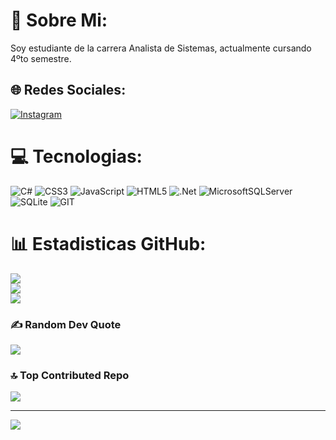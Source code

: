 # 💫 Sobre Mi:
Soy estudiante de la carrera Analista de Sistemas, actualmente cursando 4ºto semestre.


## 🌐 Redes Sociales:
[![Instagram](https://img.shields.io/badge/Instagram-%23E4405F.svg?logo=Instagram&logoColor=white)](https://instagram.com/pablo.torres11) 

# 💻 Tecnologias:
![C#](https://img.shields.io/badge/c%23-%23239120.svg?style=for-the-badge&logo=c-sharp&logoColor=white) ![CSS3](https://img.shields.io/badge/css3-%231572B6.svg?style=for-the-badge&logo=css3&logoColor=white) ![JavaScript](https://img.shields.io/badge/javascript-%23323330.svg?style=for-the-badge&logo=javascript&logoColor=%23F7DF1E) ![HTML5](https://img.shields.io/badge/html5-%23E34F26.svg?style=for-the-badge&logo=html5&logoColor=white) ![.Net](https://img.shields.io/badge/.NET-5C2D91?style=for-the-badge&logo=.net&logoColor=white) ![MicrosoftSQLServer](https://img.shields.io/badge/Microsoft%20SQL%20Sever-CC2927?style=for-the-badge&logo=microsoft%20sql%20server&logoColor=white) ![SQLite](https://img.shields.io/badge/sqlite-%2307405e.svg?style=for-the-badge&logo=sqlite&logoColor=white) ![GIT](https://img.shields.io/badge/Git-fc6d26?style=for-the-badge&logo=git&logoColor=white)
# 📊 Estadisticas GitHub:
![](https://github-readme-stats.vercel.app/api?username=pablomtn&theme=dark&hide_border=false&include_all_commits=false&count_private=false)<br/>
![](https://github-readme-streak-stats.herokuapp.com/?user=pablomtn&theme=dark&hide_border=false)<br/>
![](https://github-readme-stats.vercel.app/api/top-langs/?username=pablomtn&theme=dark&hide_border=false&include_all_commits=false&count_private=false&layout=compact)

### ✍️ Random Dev Quote
![](https://quotes-github-readme.vercel.app/api?type=horizontal&theme=radical)

### 🔝 Top Contributed Repo
![](https://github-contributor-stats.vercel.app/api?username=pablomtn&limit=5&theme=dracula&combine_all_yearly_contributions=true)

---
[![](https://visitcount.itsvg.in/api?id=pablomtn&icon=1&color=10)](https://visitcount.itsvg.in)

<!-- Proudly created with GPRM ( https://gprm.itsvg.in ) -->
